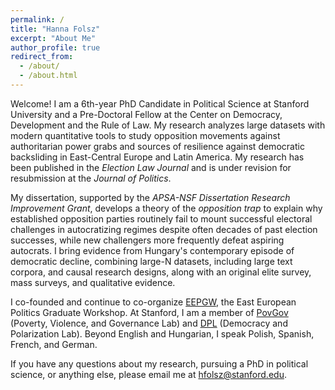 ```yaml
---
permalink: /
title: "Hanna Folsz"
excerpt: "About Me"
author_profile: true
redirect_from: 
  - /about/
  - /about.html
---
```


Welcome! I am a 6th-year PhD Candidate in Political Science at Stanford University and a Pre-Doctoral Fellow at the Center on Democracy, Development and the Rule of Law. My research analyzes large datasets with modern quantitative tools to study opposition movements against authoritarian power grabs and sources of resilience against democratic backsliding in East-Central Europe and Latin America. My research has been published in the _Election Law Journal_ and is under revision for resubmission at the _Journal of Politics_.

My dissertation, supported by the _APSA-NSF Dissertation Research Improvement Grant_, develops a theory of the _opposition trap_ to explain why established opposition parties routinely fail to mount successful electoral challenges in autocratizing regimes despite often decades of past election successes, while new challengers more frequently defeat aspiring autocrats. I bring evidence from Hungary's contemporary episode of democratic decline, combining large-N datasets, including large text corpora, and causal research designs, along with an original elite survey, mass surveys, and qualitative evidence. 

I co-founded and continue to co-organize [EEPGW](https://eepg-workshop.github.io), the East European Politics Graduate Workshop. At Stanford, I am a member of [PovGov](https://povgov.com) (Poverty, Violence, and Governance Lab) and [DPL](https://stanforddpl.org) (Democracy and Polarization Lab). Beyond English and Hungarian, I speak Polish, Spanish, French, and German.

If you have any questions about my research, pursuing a PhD in political science, or anything else, please email me at [hfolsz@stanford.edu](mailto:hfolsz@stanford.edu). 



